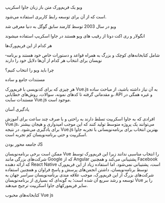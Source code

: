 ویو یک فریم‌ورک متن باز زبان جاوا اسکریپ

 است که از آن برای توسعه رابط کاربری استفاده می­‌شود.

 ویو در سال 2003 توسط کارمند سابق گوگل به دنیا معرفی شد


انگولار و ری اکت دوتا از رقیب های ویو هستند
 در جاوا اسکریپ استفاده میشوند

هر کدام از این فریم‌­ورک­‌ها

 شامل کتابخانه­‌های کوچک و بزرگ به همراه
 قواعد و دستورات خاص خود هستند و برنامه‌­نویسان
  برای انتخاب هر کدام از آن‌ها دلایل خود را دارند

  چرا باید ویو را انتخاب کنیم؟

  مستندات جامع و ساده

  هر چیزی که برای کدنویسی با فریم‌­ورک Vue.js به آن نیاز داشته باشید، از مباحث ساده و مقدماتی گرفته تا کدهای نمونه، سوالات، روش‌های خطایابی، API و غیره همگی در مستندات سایت Vue.js موجود است. 


  یادگیری آسان

  افرادی که به جاوا اسکریپت تسلط دارند به راحتی و با صرف چند ساعت برای آموزش Vue.js، می­‌توانند یک پروژه متوسط تولید کنند که این موجب امیدواری و هیجان بیش­تر برای یادگیری می‌شود. در نتیجه Vue.js بهترین انتخاب برای برنامه‌نویسانی با تجربه جاوا اسکریپت و حتی برنامه­‌نویسان کم تجربه است.


  جامعه محور بودن JS

  ممکن است برخی برنامه­‌نویسان Vue را انتخاب مناسبی ندانند زیرا این فریم‌ورک توسط شرکت‌­های بزرگی مانند Google که از Angular پشتیبانی می‌کند و همچنین Facebook که ارائه دهنده React Native است، پشتیبانی نمی‌شود. اما استفاده زیاد از این فریم‌ورک توسط برنامه‌نویسان، داشتن انجمن­‌های پرسش و پاسخ فراوان و همچنین استفاده شرکت‌­های بزرگ از این فریم‌ورک، موجب علاقه مندی برنامه‌نویسان سراسر جهان به توسعه و رشد سریع آن شده است؛ به گونه‌­ای که بسیاری از برنامه‌­نویسان Vue را بر سایر فریم­ورک­های جاوا اسکریپت ترجیح می­دهند.


  کتابخانه‌های محبوب Vue js
